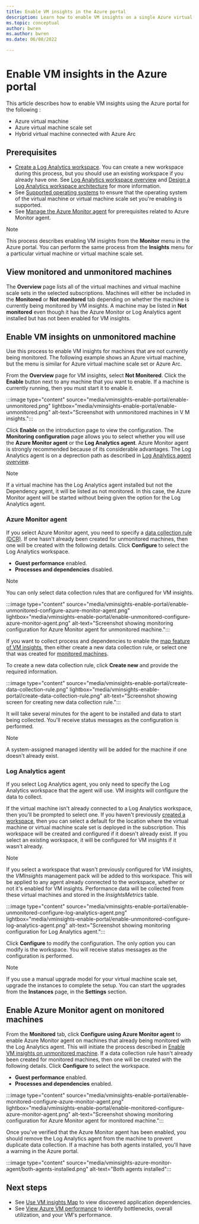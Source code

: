 ```yaml
---
title: Enable VM insights in the Azure portal
description: Learn how to enable VM insights on a single Azure virtual machine or virtual machine scale set using the Azure portal.
ms.topic: conceptual
author: bwren
ms.author: bwren
ms.date: 06/08/2022

---
```


# Enable VM insights in the Azure portal
This article describes how to enable VM insights using the Azure portal for the following :

- Azure virtual machine
- Azure virtual machine scale set
- Hybrid virtual machine connected with Azure Arc

## Prerequisites

- [Create a Log Analytics workspace](./vminsights-configure-workspace.md). You can create a new workspace during this process, but you should use an existing workspace if you already have one. See [Log Analytics workspace overview](../logs/log-analytics-workspace-overview.md) and [Design a Log Analytics workspace architecture](../logs/workspace-design.md) for more information.
- See [Supported operating systems](./vminsights-enable-overview.md#supported-operating-systems) to ensure that the operating system of the virtual machine or virtual machine scale set you're enabling is supported. 
- See [Manage the Azure Monitor agent](../agents/azure-monitor-agent-manage.md#prerequisites) for prerequisites related to Azure Monitor agent.


> [!NOTE]
> This process describes enabling VM insights from the **Monitor** menu in the Azure portal. You can perform the same process from the **Insights** menu for a particular virtual machine or virtual machine scale set.

## View monitored and unmonitored machines
 The **Overview** page lists all of the virtual machines and virtual machine scale sets in the selected subscriptions. Machines will either be included in the **Monitored** or **Not monitored** tab depending on whether the machine is currently being monitored by VM insights. A machine may be listed in **Not monitored** even though it has the Azure Monitor or Log Analytics agent installed but has not been enabled for VM insights.




## Enable VM insights on unmonitored machine
Use this process to enable VM insights for machines that are not currently being monitored. The following example shows an Azure virtual machine, but the menu is similar for Azure virtual machine scale set or Azure Arc.

From the **Overview** page for VM insights, select **Not Monitered**. Click the **Enable** button next to any machine that you want to enable. If a machine is currently running, then you must start it to enable it.

:::image type="content" source="media/vminsights-enable-portal/enable-unmonitored.png" lightbox="media/vminsights-enable-portal/enable-unmonitored.png" alt-text="Screenshot with unmonitored machines in V M insights.":::
 
Click **Enable** on the introduction page to view the configuration. The **Monitoring configuration** page allows you to select whether you will use the **Azure Monitor agent** or the **Log Analytics agent**. Azure Monitor agent is strongly recommended because of its considerable advantages. The Log Analytics agent is on a deprection path as described in [Log Analytics agent overview](../agents/log-analytics-agent.md).

> [!NOTE]
> If a virtual machine has the Log Analytics agent installed but not the Dependency agent, it will be listed as not monitored. In this case, the Azure Monitor agent will be started without being given the option for the Log Analytics agent.


### Azure Monitor agent
If you select Azure Monitor agent, you need to specify a [data collection rule (DCR)](vminsights-enable-overview.md#data-collection-rule-azure-monitor-agent). If one hasn't already been created for unmonitored machines, then one will be created with the following details. Click **Configure** to select the Log Analytics workspace.

- **Guest performance** enabled.
-  **Processes and dependencies** disabled.

> [!NOTE]
> You can only select data collection rules that are configured for VM insights.

:::image type="content" source="media/vminsights-enable-portal/enable-unmonitored-configure-azure-monitor-agent.png" lightbox="media/vminsights-enable-portal/enable-unmonitored-configure-azure-monitor-agent.png" alt-text="Screenshot showing monitoring configuration for Azure Monitor agent for unmonitored machine.":::

If you want to collect process and dependencies to enable the [map feature of VM insights](vminsights-maps.md), then either create a new data collection rule, or select one that was created for [monitored machines](#enable-azure-monitor-agent-on-monitored-machines).

To create a new data collection rule, click **Create new** and provide the required information.

:::image type="content" source="media/vminsights-enable-portal/create-data-collection-rule.png" lightbox="media/vminsights-enable-portal/create-data-collection-rule.png" alt-text="Screenshot showing screen for creating new data collection rule.":::

It will take several minutes for the agent to be installed and data to start being collected. You'll receive status messages as the configuration is performed.

> [!NOTE]
> A system-assigned managed identity will be added for the machine if one doesn't already exist.
### Log Analytics agent
If you select Log Analytics agent, you only need to specify the Log Analytics workspace that the agent will use. VM insights will configure the data to collect.

If the virtual machine isn't already connected to a Log Analytics workspace, then you'll be prompted to select one. If you haven't previously [created a workspace](../logs/quick-create-workspace.md), then you can select a default for the location where the virtual machine or virtual machine scale set is deployed in the subscription. This workspace will be created and configured if it doesn't already exist. If you select an existing workspace, it will be configured for VM insights if it wasn't already.

> [!NOTE]
> If you select a workspace that wasn't previously configured for VM insights, the *VMInsights* management pack will be added to this workspace. This will be applied to any agent already connected to the workspace, whether or not it's enabled for VM insights. Performance data will be collected from these virtual machines and stored in the *InsightsMetrics* table.

:::image type="content" source="media/vminsights-enable-portal/enable-unmonitored-configure-log-analytics-agent.png" lightbox="media/vminsights-enable-portal/enable-unmonitored-configure-log-analytics-agent.png" alt-text="Screenshot showing monitoring configuration for Log Analytics agent."::: 

Click **Configure** to modify the configuration. The only option you can modify is the workspace. You will receive status messages as the configuration is performed.


>[!NOTE]
>If you use a manual upgrade model for your virtual machine scale set, upgrade the instances to complete the setup. You can start the upgrades from the **Instances** page, in the **Settings** section.


## Enable Azure Monitor agent on monitored machines
From the **Monitored** tab, click **Configure using Azure Monitor agent** to enable Azure Monitor agent on machines that already being monitored with the Log Analytics agent. This will initiate the process described in [Enable VM insights on unmonitored machine](#enable-vm-insights-on-unmonitored-machine). If a data collection rule hasn't already been created for monitored machines, then one will be created with the following details. Click **Configure** to select the workspace.

- **Guest performance** enabled.
- **Processes and dependencies** enabled.
 

:::image type="content" source="media/vminsights-enable-portal/enable-monitored-configure-azure-monitor-agent.png" lightbox="media/vminsights-enable-portal/enable-monitored-configure-azure-monitor-agent.png" alt-text="Screenshot showing monitoring configuration for Azure Monitor agent for monitored machine.":::
 

Once you've verified that the Azure Monitor agent has been enabled, you should remove the Log Analytics agent from the machine to prevent duplicate data collection. If a machine has both agents installed, you'll have a warning in the Azure portal.

:::image type="content" source="media/vminsights-azure-monitor-agent/both-agents-installed.png" alt-text="Both agents installed":::


## Next steps

* See [Use VM insights Map](vminsights-maps.md) to view discovered application dependencies. 
* See [View Azure VM performance](vminsights-performance.md) to identify bottlenecks, overall utilization, and your VM's performance.

